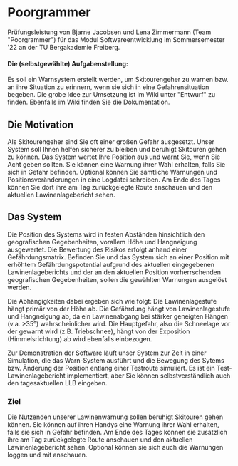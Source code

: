 # Poorgrammer
Prüfungsleistung von Bjarne Jacobsen und Lena Zimmermann (Team "Poorgrammer") für das Modul Softwareentwicklung im Sommersemester '22 an der TU Bergakademie Freiberg.

#### Die (selbstgewählte) Aufgabenstellung:
Es soll ein Warnsystem erstellt werden, um Skitourengeher zu warnen bzw. an ihre Situation zu erinnern, wenn sie sich in eine Gefahrensituation begeben.
Die grobe Idee zur Umsetzung ist im Wiki unter "Entwurf" zu finden. Ebenfalls im Wiki finden Sie die Dokumentation. 


## Die Motivation
Als Skitourengeher sind Sie oft einer großen Gefahr ausgesetzt. Unser System soll Ihnen helfen sicherer zu bleiben und beruhigt Skitouren gehen zu können. Das System wertet Ihre Position aus und warnt Sie, wenn Sie Acht geben sollten. Sie können eine Warnung ihrer Wahl erhalten, falls Sie sich in Gefahr befinden. Optional können Sie sämtliche Warnungen und Positionsveränderungen in eine Logdatei schreiben. Am Ende des Tages können Sie dort ihre am Tag zurückgelegte Route anschauen und den aktuellen Lawinenlagebericht sehen.

## Das System
Die Position des Systems wird in festen Abständen hinsichtlich den geografischen Gegebenheiten, vorallem Höhe und Hangneigung ausgewertet. Die Bewertung des Risikos erfolgt anhand einer Gefährdungsmatrix. Befinden Sie und das System sich an einer Position mit erhöhtem Gefährdungspotential aufgrund des aktuellen eingegebenen Lawinenlageberichts und der an den aktuellen Position vorherrschenden geografischen Gegebenheiten, sollen die gewählten Warnungen ausgelöst werden.

Die Abhängigkeiten dabei ergeben sich wie folgt: Die Lawinenlagestufe hängt primär von der Höhe ab. Die Gefährdung hängt von Lawinenlagestufe und Hangneigung ab, da ein Lawinenabgang bei stärker geneigten Hängen (v.a. >35°) wahrscheinlicher wird. Die Hauptgefahr, also die Schneelage vor der gewarnt wird (z.B. Triebschnee), hängt von der Exposition (Himmelsrichtung) ab wird ebenfalls einbezogen.

Zur Demonstration der Software läuft unser System zur Zeit in einer Simulation, die das Warn-System ausführt und die Bewegung des Sytems bzw. Änderung der Position entlang einer Testroute simuliert. Es ist ein Test-Lawinenlagebericht implementiert, aber Sie können selbstverständlich auch den tagesaktuellen LLB eingeben.

### Ziel
Die Nutzenden unserer Lawinenwarnung sollen beruhigt Skitouren gehen können. Sie können auf ihren Handys eine Warnung ihrer Wahl erhalten, falls sie sich in Gefahr befinden. Am Ende des Tages können sie zusätzlich ihre am Tag zurückgelegte Route anschauen und den aktuellen Lawinenlagebericht sehen. Optional können sie sich auch die Warnungen loggen und mit anschauen.

